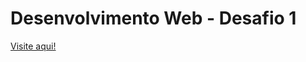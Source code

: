 # Desenvolvimento Web - Desafio 1
<a href="https://gui-benedito.github.io/DesenvolvimentoWeb-desafio1/" target="_blank">Visite aqui!</a>
